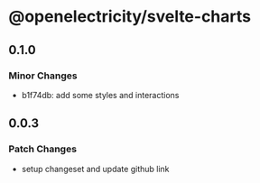 # @openelectricity/svelte-charts

## 0.1.0

### Minor Changes

- b1f74db: add some styles and interactions

## 0.0.3

### Patch Changes

- setup changeset and update github link
